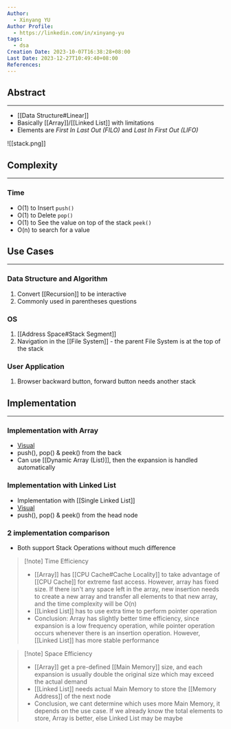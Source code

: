```yaml
---
Author:
  - Xinyang YU
Author Profile:
  - https://linkedin.com/in/xinyang-yu
tags:
  - dsa
Creation Date: 2023-10-07T16:38:28+08:00
Last Date: 2023-12-27T10:49:40+08:00
References: 
---
```

## Abstract
---
- [[Data Structure#Linear]]
- Basically [[Array]]/[[Linked List]] with limitations
- Elements are *First In Last Out (FILO)* and *Last In First Out (LIFO)*

![[stack.png]]

## Complexity
---
### Time
- O(1) to Insert `push()`
- O(1) to Delete `pop()`
- O(1) to See the value on top of the stack  `peek()`
- O(n) to search for a value

## Use Cases
---
### Data Structure and Algorithm
1. Convert [[Recursion]] to be interactive
2. Commonly used in parentheses questions

### OS
1. [[Address Space#Stack Segment]]
2. Navigation in the [[File System]] - the parent File System is at the top of the stack

### User Application
1. Browser backward button, forward button needs another stack



## Implementation
---
### Implementation with Array
- [Visual](https://www.hello-algo.com/chapter_stack_and_queue/stack/#2)
- push(), pop() & peek() from the back
- Can use [[Dynamic Array (List)]], then the expansion is handled automatically

### Implementation with Linked List
- Implementation with [[Single Linked List]]
- [Visual](https://www.hello-algo.com/chapter_stack_and_queue/stack/#1)
- push(), pop() & peek() from the head node

### 2 implementation comparison
- Both support Stack Operations without much difference

>[!note] Time Efficiency
>- [[Array]] has [[CPU Cache#Cache Locality]] to take advantage of [[CPU Cache]] for extreme fast access. However,  array has fixed size. If there isn't any space left in the array, new insertion needs to create a new array and transfer all elements to that new array, and the time complexity will be O(n)
>- [[Linked List]] has to use extra time to perform pointer operation 
>- Conclusion: Array has slightly better time efficiency, since expansion is a low frequency operation, while pointer operation occurs whenever there is an insertion operation. However, [[Linked List]] has more stable performance

>[!note] Space Efficiency
>- [[Array]] get a pre-defined [[Main Memory]] size, and each expansion is usually double the original size which may exceed the actual demand
>- [[Linked List]] needs actual Main Memory to store the [[Memory Address]] of the next node
>- Conclusion, we cant determine which uses more Main Memory, it depends on the use case. If we already know the total elements to store, Array is better, else Linked List may be maybe


